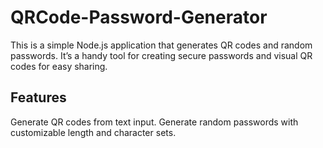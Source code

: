 # QRCode-Password-Generator

This is a simple Node.js application that generates QR codes and random passwords. It’s a handy tool for creating secure passwords and visual QR codes for easy sharing.

## Features

Generate QR codes from text input.
Generate random passwords with customizable length and character sets.
